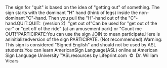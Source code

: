 The sign for "quit" is based on the idea of "getting 
			out" of something. The sign starts with the dominant "H" hand (think 
			of legs) inside the non-dominant "C"-hand. Then you pull the 
			"H"-hand out of the "C"-hand.QUIT:QUIT:  (version 2)  "get out of"Can be used for "get out of the car" or "get off of the ride" (at an amusement 
  park) or "Count me OUT!"PARTICIPATE:You can use the sign JOIN to mean participate.Here is aninitializedversion of the sign PARTICIPATE. (Not 
	recommended).Warning: This sign is considered "Signed English" and should not be used by 
	ASL students.You can learn 
		AmericanSign 
		Language(ASL) online at American Sign Language University ™ASLresources by Lifeprint.com  ©  Dr. William Vicars
